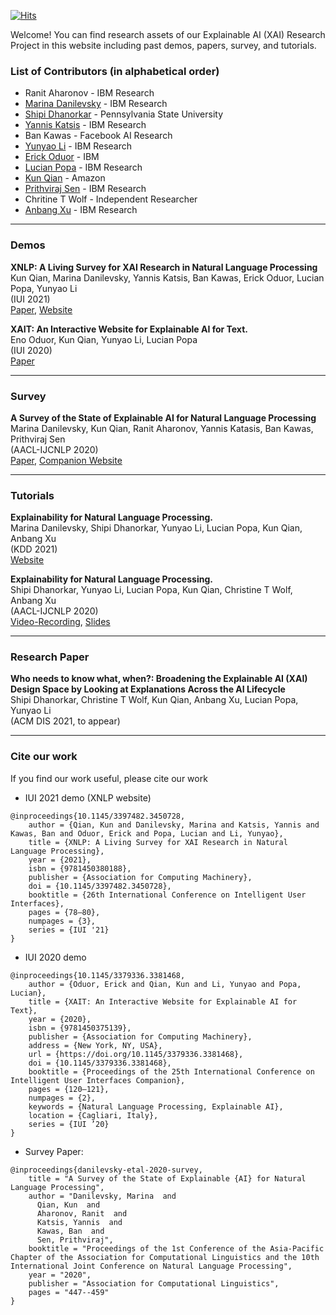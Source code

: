 [![Hits](https://hits.seeyoufarm.com/api/count/incr/badge.svg?url=https%3A%2F%2Fxainlp.github.io&count_bg=%2379C83D&title_bg=%23555555&icon=&icon_color=%23E7E7E7&title=%23+Visitors+%28daily%2Ftotal%29&edge_flat=false)](https://hits.seeyoufarm.com)


Welcome! You can find research assets of our Explainable AI (XAI) Research Project in this website including past demos, papers, survey, and tutorials.

### List of Contributors (in alphabetical order)
- Ranit Aharonov - IBM Research
- [Marina Danilevsky](https://researcher.watson.ibm.com/researcher/view.php?person=us-mdanile) - IBM Research
- [Shipi Dhanorkar](https://www.shipidhanorkar.com/) - Pennsylvania State University
- [Yannis Katsis](https://researcher.watson.ibm.com/researcher/view.php?person=ibm-Yannis.Katsis) - IBM Research
- Ban Kawas - Facebook AI Research
- [Yunyao Li](https://researcher.watson.ibm.com/researcher/view.php?person=us-yunyaoli) - IBM Research
- [Erick Oduor](https://researcher.watson.ibm.com/researcher/view.php?person=ke-ErickO) - IBM 
- [Lucian Popa](https://researcher.watson.ibm.com/researcher/view.php?person=us-lpopa) - IBM Research
- [Kun Qian](https://kunqian-58.github.io/kunqian/) - Amazon
- [Prithviraj Sen](https://researcher.watson.ibm.com/researcher/view.php?person=us-senp) - IBM Research
- Chritine T Wolf - Independent Researcher
- [Anbang Xu](https://researcher.watson.ibm.com/researcher/view.php?person=us-anbangxu) - IBM Research


----

### Demos
**XNLP: A Living Survey for XAI Research in Natural Language Processing** <br/>
Kun Qian, Marina Danilevsky, Yannis Katsis, Ban Kawas, Erick Oduor, Lucian Popa, Yunyao Li <br/>
(IUI 2021) <br/>
[Paper](https://dl.acm.org/doi/abs/10.1145/3397482.3450728), [Website](https://xainlp2020.github.io/xainlp/)


**XAIT: An Interactive Website for Explainable AI for Text.** <br/>
Eno Oduor, Kun Qian, Yunyao Li, Lucian Popa <br/>
(IUI 2020) <br/>
[Paper](https://dl.acm.org/doi/abs/10.1145/3379336.3381468)

----

### Survey
**A Survey of the State of Explainable AI for Natural Language Processing** <br/>
Marina Danilevsky, Kun Qian, Ranit Aharonov, Yannis Katasis, Ban Kawas, Prithviraj Sen <br/>
(AACL-IJCNLP 2020) <br/>
[Paper](https://www.aclweb.org/anthology/2020.aacl-main.46/), [Companion Website](https://xainlp2020.github.io/xainlp/)

----
### Tutorials
**Explainability for Natural Language Processing.**<br/>
Marina Danilevsky, Shipi Dhanorkar, Yunyao Li, Lucian Popa, Kun Qian, Anbang Xu<br/>
(KDD 2021) <br/>
[Website](https://xainlp.github.io/kddtutorial/)


**Explainability for Natural Language Processing.**<br/>
Shipi Dhanorkar, Yunyao Li, Lucian Popa, Kun Qian, Christine T Wolf, Anbang Xu<br/>
(AACL-IJCNLP 2020) <br/>
[Video-Recording](https://www.youtube.com/watch?v=3tnrGe_JA0s), [Slides](https://www2.slideshare.net/YunyaoLi/explainability-for-natural-language-processing)


---
### Research Paper
**Who needs to know what, when?: Broadening the Explainable AI (XAI) Design Space by Looking at Explanations Across the AI Lifecycle**<br/>
Shipi Dhanorkar, Christine T Wolf, Kun Qian, Anbang Xu, Lucian Popa, Yunyao Li<br/>
(ACM DIS 2021, to appear)


---
### Cite our work
If you find our work useful, please cite our work

- IUI 2021 demo (XNLP website)
```
@inproceedings{10.1145/3397482.3450728,
    author = {Qian, Kun and Danilevsky, Marina and Katsis, Yannis and Kawas, Ban and Oduor, Erick and Popa, Lucian and Li, Yunyao},
    title = {XNLP: A Living Survey for XAI Research in Natural Language Processing},
    year = {2021},
    isbn = {9781450380188},
    publisher = {Association for Computing Machinery},
    doi = {10.1145/3397482.3450728},
    booktitle = {26th International Conference on Intelligent User Interfaces},
    pages = {78–80},
    numpages = {3},
    series = {IUI '21}
}
```

- IUI 2020 demo
```
@inproceedings{10.1145/3379336.3381468,
    author = {Oduor, Erick and Qian, Kun and Li, Yunyao and Popa, Lucian},
    title = {XAIT: An Interactive Website for Explainable AI for Text},
    year = {2020},
    isbn = {9781450375139},
    publisher = {Association for Computing Machinery},
    address = {New York, NY, USA},
    url = {https://doi.org/10.1145/3379336.3381468},
    doi = {10.1145/3379336.3381468},
    booktitle = {Proceedings of the 25th International Conference on Intelligent User Interfaces Companion},
    pages = {120–121},
    numpages = {2},
    keywords = {Natural Language Processing, Explainable AI},
    location = {Cagliari, Italy},
    series = {IUI ’20}
}
```

- Survey Paper:
```
@inproceedings{danilevsky-etal-2020-survey,
    title = "A Survey of the State of Explainable {AI} for Natural Language Processing",
    author = "Danilevsky, Marina  and
      Qian, Kun  and
      Aharonov, Ranit  and
      Katsis, Yannis  and
      Kawas, Ban  and
      Sen, Prithviraj",
    booktitle = "Proceedings of the 1st Conference of the Asia-Pacific Chapter of the Association for Computational Linguistics and the 10th International Joint Conference on Natural Language Processing",
    year = "2020",
    publisher = "Association for Computational Linguistics",
    pages = "447--459"
}
```
